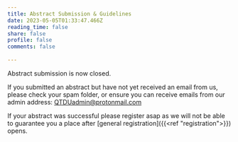 ```yaml
---
title: Abstract Submission & Guidelines
date: 2023-05-05T01:33:47.466Z
reading_time: false
share: false
profile: false
comments: false
 
---
```

Abstract submission is now closed. 

If you submitted an abstract but have not yet received an email from us, please check your spam folder, or ensure you can receive emails from our admin address: QTDUadmin@protonmail.com

If your abstract was successful please register asap as we will not be able to guarantee you a place after [general registration]({{<ref "registration">}})  opens.


